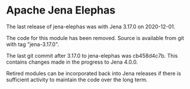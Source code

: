 Apache Jena Elephas
===================

The last release of jena-elephas was with Jena 3.17.0 on 2020-12-01.

The code for this module has been removed.
Source is available from git with tag "jena-3.17.0".

The last git commit after 3.17.0 to jena-elephas was cb458d4c7b.
This contains changes made in the progress to Jena 4.0.0.

Retired modules can be incorporated back into Jena releases if there is
sufficient activity to maintain the code over the long term.
